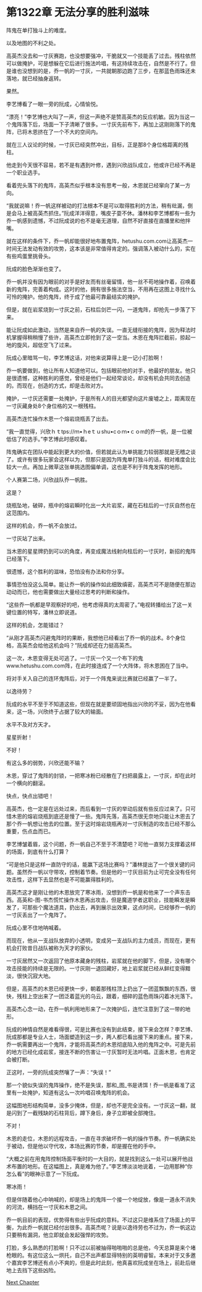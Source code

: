 # 第1322章 无法分享的胜利滋味

阵鬼在单打独斗上的难度。

以及地图的不利之处。

高英杰没去和一寸灰赛跑，也没想要强冲，干脆就又一个技能丢了过去。残柱依然可以做掩护，可是想躲在它后进行施法吟唱，有这持续攻击在，自然是不行了。但是谁也没想到的是，乔一帆的一寸灰，一共就朝那边跑了三步，在那蓝色雨珠还未落地，就已经抽身返转。

果然。

李艺博看了一眼一旁的阮成，心情愉悦。

“漂亮！”李艺博也大叫了一声，但这一声绝不是赞高英杰的反应机敏。因为当这一个鬼阵落下后，场面一下子清晰了很多。一寸灰先前布下，再加上这刚刚落下的鬼阵，已将木恩挤在了一个不大的空间内。

就在三人议论的时候，一寸灰已经突然冲出，目标，正是那8个身位格距离的残柱。

他走到今天很不容易，若不是有遇到叶修，遇到兴欣战队成立，他或许已经不再是一个职业选手。

看着兜头落下的鬼阵，高英杰似乎根本没有思考一般，木恩就已经窜向了某一方向。

“我就说嘛！乔一帆这样被动的打法根本不是可以取得胜利的方法，稍有纰漏，倒是会马上被高英杰抓住。”阮成洋洋得意，嘴皮子耍不休。潘林和李艺博都有一些为乔一帆感到遗憾，不过阮成说的也不是毫无道理，自然不好直接在直播里和他拌嘴。

就在这样的条件下，乔一帆却能很好地布置鬼阵，hetushu.com.com让高英杰一时间无法发动有效的攻势，这本该是非常值得肯定的。强调落入被动什么的，实在有些鸡蛋里挑骨头。

阮成的脸色渐渐也变了。

乔一帆并没有因为眼前的对手是好友而有丝毫留情，他一丝不苟地操作着，召唤着新的鬼阵，完善着构成。这时的他，拥有很多施法空当，不用再在这图上寻找什么可怜的掩护。他的鬼阵，终于成了他最可靠最结实的掩护。

但是，就在岩浆烧到一寸灰之前，石柱后剑芒一闪，一道鬼阵，却抢先一步落了下来。

能让阮成如此激动，当然是来自乔一帆的失误。一直无缝衔接的鬼阵，因为释法时机掌握得稍稍慢了些许，高英杰立即抢到了这一空当。木恩在鬼阵拦截前，掠起一地的旋风，超低空飞了过来。

阮成心里暗骂一句，李艺博这话，对他来说算得上是一记小打脸啊！

乔一帆要做到，他让所有人知道他可以。包括眼前他的对手，他最好的朋友。他只是很遗憾，这种胜利的感觉，曾经是他们一起经常谈论，却没有机会共同去创造的。而现在，创造的方式，却是击败对方。

掩护，一寸灰还需要一处掩护，于是所有人的目光都望向这片废墟之上，距离现在一寸灰藏身处8个身位格的又一根残柱。

高英杰连忙操作木恩一个熔岩烧瓶丢了出去。

“我一直觉得，兴欣ｈｔtps://ｍ•ｈeｔｕshu•cｏｍ•ｃｏm的乔一帆，是一位被低估了的选手。”李艺博此时感叹着。

阵鬼确实在团队中能起到更大的价值，但若就此认为单挑能力较弱那就是无稽之谈了。或许有很多玩家会这样以为，但那只是因为阵鬼单打独斗的话，相对难度会比较大一点。再加上微草这张单挑选图偏单调，这也是不利于阵鬼发挥的地形。

个人赛第二场，兴欣战队乔一帆胜。

这是？

烧瓶坠地，破碎，瓶中的熔岩瞬时化出一大片岩浆，藏在石柱后的一寸灰自然也在这范围内。

这样的机会，乔一帆不会放过。

一寸灰站了出来。

当木恩的星星牌扔到可以的角度，再变成魔法线射向柱后的一寸灰时，新招的鬼阵已经落下。

很遗憾，这个胜利的滋味，恐怕没有办法和你分享。

事情恐怕没这么简单。能让乔一帆的操作如此细致缜密，高英杰可不是随便在那边动动而已，他也需要做出大量经过思考的判断和操作。

“这些乔一帆都是早观察好的吧，他考虑得真的太周密了。”电视转播给出了这一关键位置的特写，潘林立即说道。

这样的机会，怎能错过？

“从刚才高英杰闪避鬼阵时的果断，我想他已经看出了乔一帆的战术。8个身位格，高英杰会给他这机会吗？”阮成却还在力挺高英杰。

这一次，木恩变得无处可逃了。一寸灰一个又一个布下的鬼www.hetushu.com.com阵，在此时接连成了一个大阵体，将木恩困在了当中。

将对手关入自己的连环鬼阵后，对于一个阵鬼来说比赛就已经赢了一半了。

以逸待劳？

阮成的水平不至于不知道这些，但现在就是要顽固地指出兴欣的不妥，因为在他看来，这一场，兴欣终于占据了较大的输面。

水平不及对方天才。

星星折射！

不好！

有这么多的弱势，兴欣还能不输？

木恩，穿过了鬼阵的封锁，一把寒冰粉已经散在了扫把晨露上，一寸灰，却在此时一个横向的翻滚。

快点，快点出错吧！

高英杰，也一定是在远处过来，而后看到一寸灰的举动后就有些反应过来了。只可惜木恩的熔岩烧瓶到底还是慢了一些。鬼阵先落，高英杰很无奈地只能让木恩去了那个乔一帆想让他去的位置。至于这时熔岩烧瓶再对一寸灰制造的攻击已经不那么重要，伤点血而已。

李艺博皱着眉，这个问题，乔一帆自己不至于不清楚吧？可他一直努力支撑着这样的场面，到底有什么打算？

“可是他只是这样一直防守的话，能赢下这场比赛吗？”潘林提出了一个很关键的问题。虽然乔一帆以守带攻，控制着节奏。但是他的一寸灰目前为止可完全没有任何攻击性，这样下去显然也是不可能赢得胜利的。

高英杰这才是刚让他的木恩放完了寒冰雨，没想到乔一帆是和他来了一个声东击西。高英和-图-书杰慌忙操作木恩再出攻击，但是魔道学者这职业，技能瞬发是瞬发了，可那些个魔法道具，扔出去，再到展示出效果，这点时间，已经够乔一帆的一寸灰丢出了一个鬼阵了。

阮成心里不住地呐喊着。

而现在，他从一支战队放弃的小透明，变成另一支战队的主力成员，而现在，更有机会打败昔日战队被称为天才的家伙。

一寸灰居然又一次返回了他原本藏身的残柱，岩浆就在他的脚下，但是，没有哪个攻击技能的持续是无限的。一寸灰刚一退回藏好，地上岩浆就已经从鲜红变得黯淡，很快沉寂大地。

但是，高英杰的木恩已经更快一步，朝着那残柱顶上扔出了一团蓝飘飘的东西，很快，残柱上空出来了一团泛着蓝光的乌云，跟着，细碎的蓝色雨珠闪着冰光落下。

高英杰心念一动，在乔一帆利用地形来了一次掩护后，连忙注意到了这一带的地形。

阮成的神情自然是难看得很，可是比赛也没有到此结束，接下来会怎样？李艺博、阮成那都是专业人士，场面塑造到这一步，两人都已看出接下来的重点。接下来，乔一帆需要再出一个鬼阵，才能将高英杰的木恩彻底陷入他的鬼阵之中。可是先前的地方已经化成岩浆，接连不断的伤害让一寸灰暂时无法吟唱。正面木恩，也肯定会被打断。

正这时，一旁的阮成突然嚷了一声：“失误！”

那一个貌似失误的鬼阵操作，绝不是失误，那和_图_书是诱饵！乔一帆是看准了这里有一处掩护，知道有这么一次吟唱召唤鬼阵的机会。

这幅图地形结构简单，没多少掩体，但是，却也不是完全没有。一寸灰这一翻，就是闪到了一截残缺的石柱背后，蹲下身后，身子立即被全部掩住。

不对！

木恩的走位，木恩的远程攻击，一直在寻求破坏乔一帆的操作节奏。乔一帆确实处于被动，但是他以守代攻，本场比赛的节奏，却是握在他的手中。

“大概之前在用鬼阵控制场面平衡时的一大目的，就是找到这么一处可以展开他战术布置的地形。在这幅图上，真是难为他了。”李艺博淡淡地说着，一边用那种“你怎么看”的眼神示意了一下阮成。

寒冰雨！

但是伴随着他心中呐喊的，却是场上的鬼阵一个接一个地绽放，像是一道永不消失的河流，横挡在一寸灰和木恩之间。

乔一帆目前的表现，优势得有些出乎阮成的意料。不过这只是维系住了场面上的平衡，为此乔一帆就已经付出很多。高英杰呢？说是以逸待劳也不过为，乔一帆这边只要稍有漏洞，他立即就会发起强悍的攻势。

打脸，多么熟悉的打脸啊！只不过以前被抽得啪啪啪的总是他，今天总算是来个堵枪眼的。有这位这么一烘托，自己不出声都显得特别的英明睿智。本来对于又多邀个嘉宾李艺博还有点小不爽的，但是此时此刻，他真喜欢阮成坐在场上，前赴后继地上去挡下这些凶险。



[Next Chapter](%E7%AC%AC1323%E7%AB%A0%20%E6%8D%A2%E8%A1%80.md)